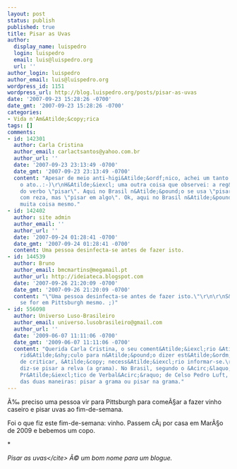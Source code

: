 ```yaml
---
layout: post
status: publish
published: true
title: Pisar as Uvas
author:
  display_name: luispedro
  login: luispedro
  email: luis@luispedro.org
  url: ''
author_login: luispedro
author_email: luis@luispedro.org
wordpress_id: 1151
wordpress_url: http://blog.luispedro.org/posts/pisar-as-uvas
date: '2007-09-23 15:28:26 -0700'
date_gmt: '2007-09-23 15:28:26 -0700'
categories:
- Vida n'Am&Atilde;&copy;rica
tags: []
comments:
- id: 142301
  author: Carla Cristina
  author_email: carlactsantos@yahoo.com.br
  author_url: ''
  date: '2007-09-23 23:13:49 -0700'
  date_gmt: '2007-09-23 23:13:49 -0700'
  content: "Apesar de meio anti-higi&Atilde;&ordf;nico, achei um tanto interessante
    o ato..:-)\r\nH&Atilde;&iexcl; uma outra coisa que observei: a reg&Atilde;&ordf;ncia
    do verbo \"pisar\". Aqui no Brasil n&Atilde;&pound;o se usa \"pisar algo\" nem
    com reza, mas \"pisar em algo\". Ok, aqui no Brasil n&Atilde;&pound;o se respeita
    muita coisa mesmo."
- id: 142402
  author: site admin
  author_email: ''
  author_url: ''
  date: '2007-09-24 01:28:41 -0700'
  date_gmt: '2007-09-24 01:28:41 -0700'
  content: Uma pessoa desinfecta-se antes de fazer isto.
- id: 144539
  author: Bruno
  author_email: bmcmartins@megamail.pt
  author_url: http://ideiateca.blogspot.com
  date: '2007-09-26 21:20:09 -0700'
  date_gmt: '2007-09-26 21:20:09 -0700'
  content: "\"Uma pessoa desinfecta-se antes de fazer isto.\"\r\n\r\nS&Atilde;&sup3;
    se for em Pittsburgh mesmo. ;)"
- id: 556098
  author: Universo Luso-Brasileiro
  author_email: universo.lusobrasileiro@gmail.com
  author_url: ''
  date: '2009-06-07 11:11:06 -0700'
  date_gmt: '2009-06-07 11:11:06 -0700'
  content: "Querida Carla Cristina, o seu coment&Atilde;&iexcl;rio &Atilde;&copy;
    rid&Atilde;&shy;culo para n&Atilde;&pound;o dizer est&Atilde;&ordm;pido. Antes
    de criticar, &Atilde;&copy; necess&Atilde;&iexcl;rio informar-se.\r\n\r\nEm Portugal,
    diz-se pisar a relva (a grama). No Brasil, segundo o &Acirc;&laquo;Dicion&Atilde;&iexcl;rio
    Pr&Atilde;&iexcl;tico de Verbal&Acirc;&raquo; de Celso Pedro Luft, pode-se dizer
    das duas maneiras: pisar a grama ou pisar na grama."
---
```

<p>&Atilde;&permil; preciso uma pessoa vir para Pittsburgh para come&Atilde;&sect;ar a fazer vinho caseiro e pisar uvas ao fim-de-semana.</p>
<p>Foi o que fiz este fim-de-semana: vinho. Passem c&Atilde;&iexcl; por casa em Mar&Atilde;&sect;o de 2009 e bebemos um copo.</p>
<p>*</p>
<p><cite>Pisar as uvas<&#47;cite> &Atilde;&copy; um bom nome para um blogue.</p>
